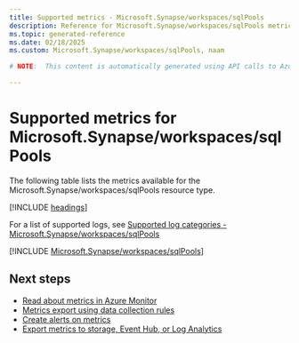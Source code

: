 ```yaml
---
title: Supported metrics - Microsoft.Synapse/workspaces/sqlPools
description: Reference for Microsoft.Synapse/workspaces/sqlPools metrics in Azure Monitor.
ms.topic: generated-reference
ms.date: 02/18/2025
ms.custom: Microsoft.Synapse/workspaces/sqlPools, naam

# NOTE:  This content is automatically generated using API calls to Azure. Any edits made on these files will be overwritten in the next run of the script. 

---
```


  
# Supported metrics for Microsoft.Synapse/workspaces/sqlPools
  
The following table lists the metrics available for the Microsoft.Synapse/workspaces/sqlPools resource type.  
  
  
[!INCLUDE [headings](~/reusable-content/ce-skilling/azure/includes/azure-monitor/reference/metrics/metrics-headings.md)]  
  
  
  
For a list of supported logs, see [Supported log categories - Microsoft.Synapse/workspaces/sqlPools](../supported-logs/microsoft-synapse-workspaces-sqlpools-logs.md)  
  
 

[!INCLUDE [Microsoft.Synapse/workspaces/sqlPools](~/reusable-content/ce-skilling/azure/includes/azure-monitor/reference/metrics/microsoft-synapse-workspaces-sqlpools-metrics-include.md)]  



## Next steps

- [Read about metrics in Azure Monitor](/azure/azure-monitor/data-platform)
- [Metrics export using data collection rules](/azure/azure-monitor/essentials/data-collection-metrics)
- [Create alerts on metrics](/azure/azure-monitor/alerts/alerts-overview)
- [Export metrics to storage, Event Hub, or Log Analytics](/azure/azure-monitor/essentials/platform-logs-overview)
